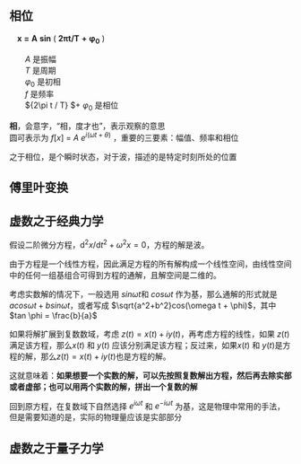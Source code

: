## **相位**

&emsp;$\boldsymbol{x}$ $\boldsymbol{=}$ $\boldsymbol{A}$ $\boldsymbol{sin}$ $($ $\boldsymbol{2\pi t / T}$ $\boldsymbol{+}$ $\boldsymbol{\varphi_0}$ $)$

&emsp;&emsp;${A}$ 是振幅  
&emsp;&emsp;${T}$ 是周期  
&emsp;&emsp;${\varphi_0}$ 是初相  
&emsp;&emsp;$f$ 是频率  
&emsp;&emsp;${2\pi t / T} $+ $\varphi_0$  是相位  

**相**，会意字，“相，度才也”，表示观察的意思  
圆可表示为 $f[x]$ = $A$ $e^{i(\omega t+\theta)}$ ，重要的三要素：幅值、频率和相位  

之于相位，是个瞬时状态，对于波，描述的是特定时刻所处的位置

## **傅里叶变换**



## **虚数之于经典力学**

假设二阶微分方程，$\mathrm{d}^2x/\mathrm{d}t^2+\omega^2x=0$，方程的解是波。  

由于方程是一个线性方程，因此满足方程的所有解构成一个线性空间，由线性空间中的任何一组基组合可得到方程的通解，且解空间是二维的。  

考虑实数解的情况下，一般选用 $sin \omega t$和 $cos \omega t$ 作为基，那么通解的形式就是 $a cos \omega t +b sin \omega t$，或者写成 $\sqrt{a^2+b^2}cos(\omega t + \phi)$，其中 $tan \phi = \frac{b}{a}$

如果将解扩展到复数数域，考虑 $z(t)=x(t)+iy(t)$，再考虑方程的线性，如果 $z(t)$ 满足该方程，那么$x(t)$ 和 $y(t)$ 应该分别满足该方程；反过来，如果$x(t)$ 和 $y(t)$是方程的解，那么$z(t)=x(t)+iy(t)$也是方程的解。

这就意味着：**如果想要一个实数的解，可以先按照复数解出方程，然后再去除实部或者虚部；也可以用两个实数的解，拼出一个复数的解**

回到原方程，在复数域下自然选择 $e^{i \omega t}$ 和 $e^{-i \omega t}$ 为基，这是物理中常用的手法，但是需要知道的是，实际的物理量应该是实部部分

## **虚数之于量子力学**
